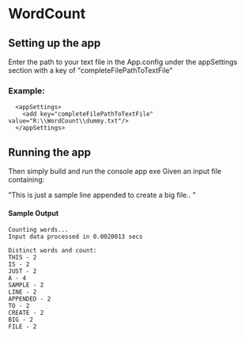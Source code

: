 # WordCount
## Setting up the app
Enter the path to your text file in the App.config under the appSettings section with a key of "completeFilePathToTextFile"
### Example:
```
  <appSettings>
    <add key="completeFilePathToTextFile" value="R:\\WordCount\\dummy.txt"/>
  </appSettings>
```
## Running the app
Then simply build and run the console app exe
Given an input file containing:

"This is just a sample line appended to create a big file.. "
#### Sample Output
```
Counting words...
Input data processed in 0.0020013 secs

Distinct words and count:
THIS - 2
IS - 2
JUST - 2
A - 4
SAMPLE - 2
LINE - 2
APPENDED - 2
TO - 2
CREATE - 2
BIG - 2
FILE - 2
```
